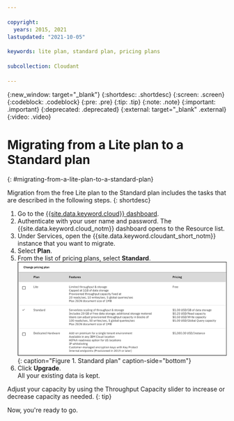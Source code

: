 ```yaml
---

copyright:
  years: 2015, 2021
lastupdated: "2021-10-05"

keywords: lite plan, standard plan, pricing plans

subcollection: Cloudant

---
```


{:new_window: target="_blank"}
{:shortdesc: .shortdesc}
{:screen: .screen}
{:codeblock: .codeblock}
{:pre: .pre}
{:tip: .tip}
{:note: .note}
{:important: .important}
{:deprecated: .deprecated}
{:external: target="_blank" .external}
{:video: .video}

<!-- Acrolinx: 2021-04-14 -->

# Migrating from a Lite plan to a Standard plan
{: #migrating-from-a-lite-plan-to-a-standard-plan}

Migration from the free Lite plan to the Standard plan includes the tasks that are described in the following steps. 
{: shortdesc}

1.  Go to the [{{site.data.keyword.cloud}} dashboard](https://cloud.ibm.com/).
2. Authenticate with your user name and password. 
   The {{site.data.keyword.cloud_notm}} dashboard opens to the Resource list.
3.  Under Services, open the {{site.data.keyword.cloudant_short_notm}} instance that you want to migrate. 
4.  Select **Plan**. 
5.  From the list of pricing plans, select **Standard**.  
   ![Standard plan](../images/migrate3.png){: caption="Figure 1. Standard plan" caption-side="bottom"} 
6.  Click **Upgrade**.  
   All your existing data is kept.

Adjust your capacity by using the Throughput Capacity slider to increase or decrease capacity as needed.
{: tip} 
 
Now, you're ready to go.
